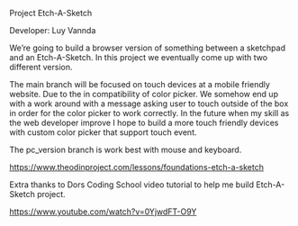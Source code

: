 Project Etch-A-Sketch 


Developer: Luy Vannda

 We’re going to build a browser version of something between a sketchpad and an Etch-A-Sketch. In this project we eventually come up with two different version.
 
 The main branch will be focused on touch devices at a mobile friendly website.
 Due to the in compatibility of color picker. We somehow end up with a work around with a message asking user to touch outside of the box in order for the color picker to work correctly. In the future when my skill as the web developer improve I hope to build a more touch friendly devices with custom color picker that support touch event.  

 The pc_version branch is work best with mouse and keyboard.

https://www.theodinproject.com/lessons/foundations-etch-a-sketch


Extra thanks to Dors Coding School video tutorial to help me build Etch-A-Sketch project.

https://www.youtube.com/watch?v=0YjwdFT-O9Y